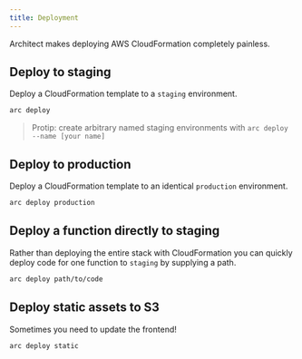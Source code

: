 ```yaml
---
title: Deployment
---
```


Architect makes deploying AWS CloudFormation completely painless.

## Deploy to staging

Deploy a CloudFormation template to a `staging` environment.

```bash
arc deploy
```

> Protip: create arbitrary named staging environments with `arc deploy --name [your name]`

## Deploy to production

Deploy a CloudFormation template to an identical `production` environment.

```bash
arc deploy production
```

## Deploy a function directly to staging

Rather than deploying the entire stack with CloudFormation you can quickly deploy code for one function to `staging` by supplying a path.

```bash
arc deploy path/to/code
```

## Deploy static assets to S3

Sometimes you need to update the frontend!

```bash
arc deploy static
```
